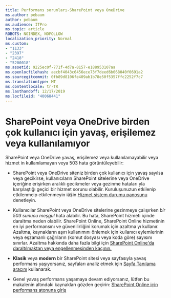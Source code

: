 ```yaml
---
title: Performans sorunları-SharePoint veya OneDrive
ms.author: pebaum
author: pebaum
ms.audience: ITPro
ms.topic: article
ROBOTS: NOINDEX, NOFOLLOW
localization_priority: Normal
ms.custom:
- "1133"
- "2397"
- "2418"
- "5200018"
ms.assetid: 9225ec0f-771f-4d7a-8157-e188953107aa
ms.openlocfilehash: aecbf4043c6456ece73f7deed6b068040f0691a2
ms.sourcegitcommit: 0fb89d8106fe409ab1b78e50f5357ffc2252f7c7
ms.translationtype: MT
ms.contentlocale: tr-TR
ms.lasthandoff: 12/17/2019
ms.locfileid: "40068441"
---
```

# <a name="sharepoint-or-onedrive-slow-inaccessible-or-unavailable-for-multiple-users"></a>SharePoint veya OneDrive birden çok kullanıcı için yavaş, erişilemez veya kullanılamıyor

SharePoint veya OneDrive yavaş, erişilemez veya kullanılamayabilir veya hizmet in kullanılamayan veya 503 hata görüntüleyebilir:
  
- SharePoint veya OneDrive siteniz birden çok kullanıcı için yavaş sayılsa veya gecikirse, kullanıcıların SharePoint sitelerine veya OneDrive içeriğine erişirken aralıklı gecikmeler veya gezinme hataları yla karşılaştığı geçici bir hizmet sorunu olabilir. Kuruluşunuzun etkilenip etkilenmeip etkilenmeyin iã§in [Hizmet sistem durumu panosunu](https://admin.microsoft.com/AdminPortal/Home#/servicehealth) denetleyin.
  
- Kullanıcılar SharePoint veya OneDrive sitelerine gezinmeye çalışırken *bir 503 sunucu meşgul* hata alabilir. Bu hata, SharePoint hizmeti içinde daraltma neden olabilir. SharePoint Online, SharePoint Online hizmetinin en iyi performansını ve güvenilirliğini korumak için azaltma yı kullanır. Azaltma, kaynakların aşırı kullanımını önlemek için kullanıcı eylemlerinin veya eşzamanlı çağrıların (komut dosyası veya koda göre) sayısını sınırlar. Azaltma hakkında daha fazla bilgi için [SharePoint Online'da daraltılmaktan veya engellenmesinden kaçının.](https://docs.microsoft.com/sharepoint/dev/general-development/how-to-avoid-getting-throttled-or-blocked-in-sharepoint-online)

- **Klasik** veya **modern** bir SharePoint sitesi veya sayfasıyla yavaş performans yaşıyorsanız, sayfaları analiz etmek için [Sayfa Tanılama aracını](https://aka.ms/perftool) kullanarak.
  
- Genel yavaş performans yaşamaya devam ediyorsanız, lütfen bu makalenin altındaki kaynakları gözden geçirin: [SharePoint Online için performans atonuna giriş](https://go.microsoft.com/fwlink/?linkid=2024334)
  